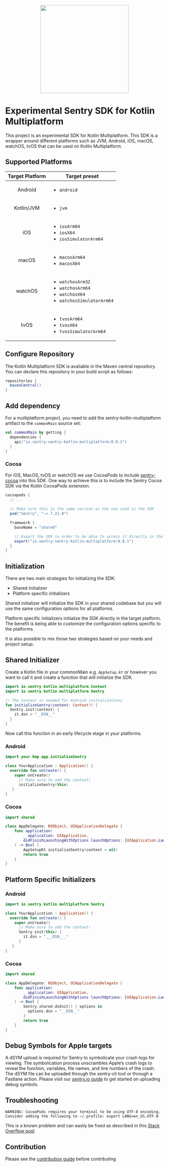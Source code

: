 <p align="center">
    <a href="https://sentry.io" target="_blank" align="center">
        <img src="https://sentry-brand.storage.googleapis.com/sentry-logo-black.png" width="280">
    </a>
<br/>
    <h1>Experimental Sentry SDK for Kotlin Multiplatform</h1>
</p>

This project is an experimental SDK for Kotlin Multiplatform.
This SDK is a wrapper around different platforms such as JVM, Android, iOS, macOS, watchOS, tvOS that can be used on Kotlin Multiplatform.

## Supported Platforms

| Target Platform | Target preset |
|:-------------:|-------------|
| Android     | <ul><li>`android`</li></ul> |
| Kotlin/JVM  | <ul><li>`jvm`</li></ul>
| iOS         | <ul><li>`iosArm64`</li><li>`iosX64`</li><li>`iosSimulatorArm64`</li></ul>|
| macOS       | <ul><li>`macosArm64`</li><li>`macosX64`</ul>|
| watchOS     | <ul><li>`watchosArm32`</li><li>`watchosArm64`</li><li>`watchosX64`</li><li>`watchosSimulatorArm64`</li></ul>|
| tvOS        | <ul><li>`tvosArm64`</li><li>`tvosX64`</li><li>`tvosSimulatorArm64`</li></ul>|

## Configure Repository

The Kotlin Multiplatform SDK is available in the Maven central repository. You can declare this repository in your build script as follows:

```gradle
repositories {
  mavenCentral()
}
```

## Add dependency
For a multiplatform project, you need to add the sentry-kotlin-multiplatform artifact to the `commonMain` source set:

```Kotlin
val commonMain by getting {
  dependencies {
    api("io.sentry:sentry-kotlin-multiplatform:0.0.1")
  }
}
```

### Cocoa

For iOS, MacOS, tvOS or watchOS we use CocoaPods to include [sentry-cocoa](https://github.com/getsentry/sentry-cocoa) into this SDK.
One way to achieve this is to include the Sentry Cocoa SDK via the Kotlin CocoaPods extension.

```gradle
cocoapods {
  // ...
  
  // Make sure this is the same version as the one used in the SDK
  pod("Sentry", "~> 7.21.0")

  framework {
    baseName = "shared"

    // Export the SDK in order to be able to access it directly in the iOS project
    export("io.sentry:sentry-kotlin-multiplatform:0.0.1")
  }
}
```

## Initialization

There are two main strategies for initializing the SDK:
  - Shared initializer
  - Platform specific initializers

Shared initializer will initialize the SDK in your shared codebase but you will use the same configuration options for all platforms. 

Platform specific initializers initialize the SDK directly in the target platform. The benefit is being able to customize the configuration options specific to the platforms.

It is also possible to mix those two strategies based on your needs and project setup.

## Shared Initializer

Create a Kotlin file in your commonMain e.g. `AppSetup.kt` or however you want to call it and create a function that will initialize the SDK.

```Kotlin
import io.sentry.kotlin.multiplatform.Context
import io.sentry.kotlin.multiplatform.Sentry

// The context is needed for Android initializations
fun initializeSentry(context: Context?) {
  Sentry.init(context) {
    it.dsn = "__DSN__"
  }
}
```

Now call this function in an early lifecycle stage in your platforms.

### Android
```Kotlin
import your.kmp.app.initializeSentry

class YourApplication : Application() {
  override fun onCreate() {
    super.onCreate()
      // Make sure to add the context!
      initializeSentry(this)
   }
}
```

### Cocoa

```Swift
import shared

class AppDelegate: NSObject, UIApplicationDelegate {
    func application(
        _ application: UIApplication,
        didFinishLaunchingWithOptions launchOptions: [UIApplication.LaunchOptionsKey : Any]? = nil
    ) -> Bool {
        AppSetupKt.initializeSentry(context = nil)
        return true        
    }
}
```

## Platform Specific Initializers
### Android

```Kotlin
import io.sentry.kotlin.multiplatform.Sentry

class YourApplication : Application() {
  override fun onCreate() {
    super.onCreate()
      // Make sure to add the context!
      Sentry.init(this) {
        it.dsn = "___DSN___"
      }
   }
}
```

### Cocoa
```Swift
import shared

class AppDelegate: NSObject, UIApplicationDelegate {
    func application(
        _ application: UIApplication,
        didFinishLaunchingWithOptions launchOptions: [UIApplication.LaunchOptionsKey : Any]? = nil
    ) -> Bool {
        Sentry.shared.doInit() { options in
          options.dsn = "__DSN__"
        }
        return true        
    }
}
```

## Debug Symbols for Apple targets

A dSYM upload is required for Sentry to symbolicate your crash logs for viewing. The symbolication process unscrambles Apple’s crash logs to reveal the function, variables, file names, and line numbers of the crash. The dSYM file can be uploaded through the sentry-cli tool or through a Fastlane action. Please visit our [sentry.io guide](https://docs.sentry.io/clients/cocoa/dsym/) to get started on uploading debug symbols.

 ## Troubleshooting

 `WARNING: CocoaPods requires your terminal to be using UTF-8 encoding.
    Consider adding the following to ~/.profile:
    export LANG=en_US.UTF-8`

  This is a known problem and can easily be fixed as described in this [Stack Overflow post](https://stackoverflow.com/a/69395720)

 ## Contribution

 Please see the [contribution guide](https://github.com/getsentry/sentry-kotlin-multiplatform/blob/main/CONTRIBUTING.md) before contributing
